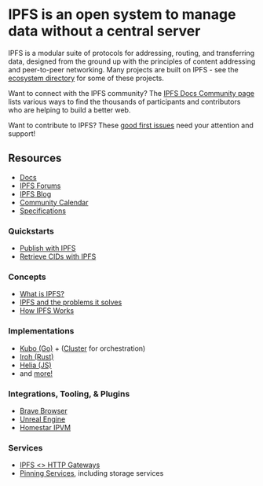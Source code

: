 # IPFS is an open system to manage data without a central server

IPFS is a modular suite of protocols for addressing, routing, and transferring data, designed from the ground up with the principles of content addressing and peer-to-peer networking. Many projects are built on IPFS - see the [ecosystem directory](https://ecosystem.ipfs.tech/) for some of these projects.

Want to connect with the IPFS community? The [IPFS Docs Community page](https://docs.ipfs.tech/community/) lists various ways to find the thousands of participants and contributors who are helping to build a better web. 

Want to contribute to IPFS? These [good first issues](https://github.com/search?q=org%3Aipfs+label%3A%22good+first+issue%22%2C%22help+wanted%22&type=issues) need your attention and support!

## Resources

- [Docs](https://docs.ipfs.tech/)
- [IPFS Forums](https://discuss.ipfs.tech/)
- [IPFS Blog](https://blog.ipfs.tech/)
- [Community Calendar](https://lu.ma/ipfs)
- [Specifications](https://specs.ipfs.tech/)

### Quickstarts

- [Publish with IPFS](https://docs.ipfs.tech/quickstart/publish)
- [Retrieve CIDs with IPFS](https://docs.ipfs.tech/quickstart/retrieve)

### Concepts

- [What is IPFS?](https://docs.ipfs.tech/concepts/what-is-ipfs/)
- [IPFS and the problems it solves](https://docs.ipfs.tech/concepts/ipfs-solves/)
- [How IPFS Works](https://docs.ipfs.tech/concepts/how-ipfs-works/)

### Implementations

- [Kubo (Go)](https://github.com/ipfs/kubo) + ([Cluster](https://github.com/ipfs-cluster/ipfs-cluster) for orchestration)
- [Iroh (Rust)](https://github.com/n0-computer/iroh)
- [Helia (JS)](https://github.com/ipfs/helia)
- and [more!](https://docs.ipfs.tech/concepts/ipfs-implementations/#popular-or-actively-maintained)

### Integrations, Tooling, & Plugins

- [Brave Browser](https://brave.com/ipfs-support/)
- [Unreal Engine](https://blog.ipfs.tech/2022-11-15-3s-studio/)
- [Homestar IPVM](https://github.com/ipvm-wg/homestar/)

### Services

- [IPFS <> HTTP Gateways](https://docs.ipfs.tech/concepts/ipfs-gateway/)
- [Pinning Services](https://docs.ipfs.tech/concepts/persistence/#pinning-services), including storage services
